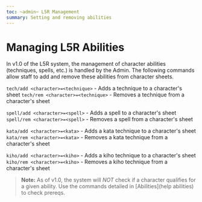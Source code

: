 ```yaml
---
toc: ~admin~ L5R Management
summary: Setting and removing abilities
---
```


# Managing L5R Abilities

In v1.0 of the L5R system, the management of character abilities (techniques, spells, etc.)
is handled by the Admin. The following commands allow staff to add and remove these abilities
from character sheets.

`tech/add <character>=<technique>` - Adds a technique to a character's sheet
`tech/rem <character>=<technique>` - Removes a technique from a character's sheet

`spell/add <character>=<spell>` - Adds a spell to a character's sheet
`spell/rem <character>=<spell>` - Removes a spell from a character's sheet

`kata/add <character>=<kata>` - Adds a kata technique to a character's sheet
`kata/rem <character>=<kata>` - Removes a kata technique from a character's sheet

`kiho/add <character>=<kiho>` - Adds a kiho technique to a character's sheet
`kiho/rem <character>=<kiho>` - Removes a kiho technique from a character's sheet

>**Note:** As of v1.0, the system will *NOT* check if a character qualifies for a given ability.
Use the commands detailed in [Abilities](help abilities) to check prereqs.
